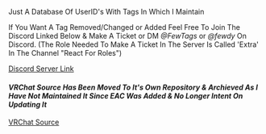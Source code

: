Just A Database Of UserID's With Tags In Which I Maintain

If You Want A Tag Removed/Changed or Added Feel Free To Join The Discord Linked Below & Make A Ticket or DM *@FewTags* or *@fewdy* On Discord.
(The Role Needed To Make A Ticket In The Server Is Called 'Extra' In The Channel "React For Roles")

[Discord Server Link](https://discord.gg/A4QwEZJY6f)

#### *VRChat Source Has Been Moved To It's Own Repository & Archieved As I Have Not Maintained It Since EAC Was Added & No Longer Intent On Updating It*
[VRChat Source](https://github.com/Fewdys/FewTags-VRC-Source)
